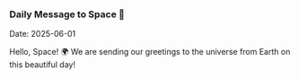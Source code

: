 ### Daily Message to Space 🌌
Date: 2025-06-01

Hello, Space! 🌍 We are sending our greetings to the universe from Earth on this beautiful day!
